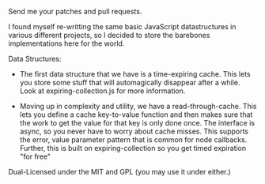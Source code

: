 Send me your patches and pull requests.

I found myself re-writting the same basic JavaScript datastructures in various different projects, so I decided to store the barebones implementations here for the world.

Data Structures:

  *  The first data structure that we have is a time-expiring cache. 
  This lets you store some stuff that will automagically disappear after a while. 
  Look at expiring-collection.js for more information.
  
  *  Moving up in complexity and utility, we have a read-through-cache.
  This lets you define a cache key-to-value function and then makes sure that 
  the work to get the value for that key is only done once.
  The interface is async, so you never have to worry about cache misses.
  This supports the error, value parameter pattern that is common for node callbacks.
  Further, this is built on expiring-collection so you get timed expiration "for free"
  
  
Dual-Licensed under the MIT and GPL (you may use it under either.)